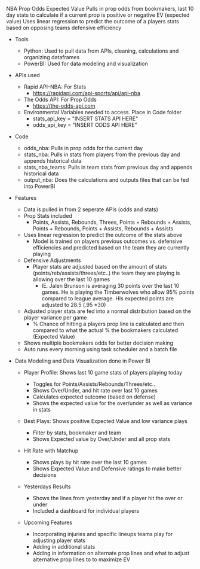 NBA Prop Odds Expected Value
Pulls in prop odds from bookmakers, last 10 day stats to calculate if a current prop is positive or negative EV (expected value)
Uses linear regression to predict the outcome of a players stats based on opposing teams defensive efficiency

- Tools
    - Python: Used to pull data from APIs, cleaning, calculations and organizing dataframes
    - PowerBI: Used for data modeling and visualization
 
- APIs used
    - Rapid API-NBA: For Stats
        - https://rapidapi.com/api-sports/api/api-nba
    - The Odds API: For Prop Odds
        - https://the-odds-api.com
    - Environmental Variables needed to access. Place in Code folder
        - stats_api_key = "INSERT STATS API HERE"
        - odds_api_key = "INSERT ODDS API HERE"

- Code
    - odds_nba: Pulls in prop odds for the current day
    - stats_nba: Pulls in stats from players from the previous day and appends historical data
    - stats_nba_teams: Pulls in team stats from previous day and appends historical data
    - output_nba: Does the calculations and outputs files that can be fed into PowerBI
  
- Features
  - Data is pulled in from 2 seperate APIs (odds and stats)
  - Prop Stats included
      - Points, Assists, Rebounds, Threes, Points + Rebounds + Assists, Points + Rebounds, Points + Assists, Rebounds + Assists
  - Uses linear regression to predict the outcome of the stats above
      - Model is trained on players previous outcomes vs. defensive efficiencies and predicted based on the team they are currently playing
  - Defensive Adjustments
      - Player stats are adjusted based on the amount of stats (points/reb/assists/threes/etc..) the team they are playing is allowing over the last 10 games
        - IE. Jalen Brunson is averaging 30 points over the last 10 games. He is playing the Timberwolves who allow 95% points compared to league average. His expected points are adjusted to 28.5 (.95 *30)
  - Adjusted player stats are fed into a normal distribution based on the player variance per game
      - % Chance of hitting a players prop line is calculated and then compared to what the actual % the bookmakers calculated (Expected Value)
  - Shows multiple bookmakers odds for better decision making
  - Auto runs every morning using task scheduler and a batch file
 
- Data Modeling and Data Visualization done in Power BI
  - Player Profile: Shows last 10 game stats of players playing today
    - Toggles for Points/Assists/Rebounds/Threes/etc..
    - Shows Over/Under, and hit rate over last 10 games
    - Calculates expected outcome (based on defense)
    - Shows the expected value for the over/under as well as variance in stats
  - Best Plays: Shows positive Expected Value and low variance plays
    - Filter by stats, bookmaker and team
    - Shows Expected value by Over/Under and all prop stats
  - Hit Rate with Matchup
    - Shows plays by hit rate over the last 10 games
    - Shows Expected Value and Defensive ratings to make better decisions
  - Yesterdays Results
    - Shows the lines from yesterday and if a player hit the over or under
    - Included a dashboard for individual players

  - Upcoming Features
    - Incorporating injuries and specific lineups teams play for adjusting player stats
    - Adding in additional stats
    - Adding in information on alternate prop lines and what to adjust alternative prop lines to to maximize EV
  
